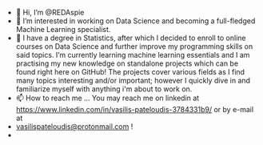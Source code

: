 - 👋 Hi, I’m @REDAspie
- 👀 I’m interested in working on Data Science and becoming a full-fledged Machine Learning specialist.
- 🌱 I have a degree in Statistics, after which I decided to enroll to online courses on Data Science and further improve my programming skills on said topics.
  I’m currently learning machine learning essentials and I am practising my new knowledge on standalone projects which can be found right here on GitHub!
  The projects cover various fields as I find many topics interesting and/or important; however I quickly dive in and familiarize myself with anything i'm about   to work on.
- 📫 How to reach me ... You may reach me on linkedin at https://www.linkedin.com/in/vasilis-pateloudis-3784331b9/ or by e-mail at 
-    vasilispateloudis@protonmail.com ! 
- 

<!---
REDAspie/REDAspie is a ✨ special ✨ repository because its `README.md` (this file) appears on your GitHub profile.
You can click the Preview link to take a look at your changes.
--->
